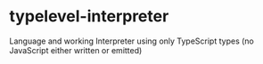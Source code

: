# typelevel-interpreter
Language and working Interpreter using only TypeScript types (no JavaScript either written or emitted)

